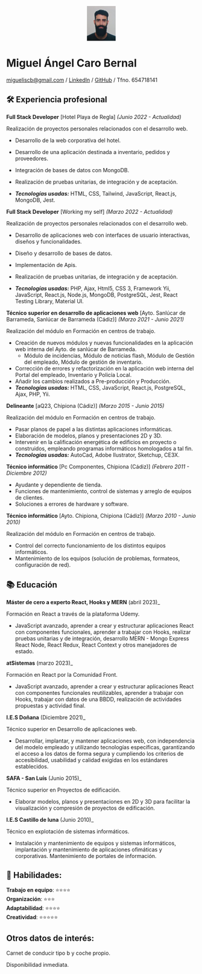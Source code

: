 <p align="center">
  <img src="https://github.com/Miguetto/CV/blob/gh-pages/IMG_20210206_115846.jpg" width="15%" height="15%"/>
</p>

# Miguel Ángel Caro Bernal

[migueliscb@gmail.com](mailto:migueliscb@gmail.com) / [LinkedIn](https://www.linkedin.com/in/miguedev/)  / [GitHub](https://github.com/Miguetto/) / Tfno. 654718141

## :hammer_and_wrench: Experiencia profesional

**Full Stack Developer**  [Hotel Playa de Regla] _(Junio 2022 - Actualidad)_

Realización de proyectos personales relacionados con el desarrollo web.

  - Desarrollo de la web corporativa del hotel.
  - Desarrollo de una aplicación destinada a inventario,
  pedidos y proveedores.
  - Integración de bases de datos con MongoDB.
  - Realización de pruebas unitarias, de integración y de
  aceptación.

  - **_Tecnologías usadas:_** HTML, CSS, Tailwind, JavaScript, React.js, MongoDB,
  Jest.


**Full Stack Developer**  [Working my self] _(Marzo 2022 - Actualidad)_

Realización de proyectos personales relacionados con el desarrollo web.

  - Desarrollo de aplicaciones web con interfaces de usuario
  interactivas, diseños y funcionalidades.
  - Diseño y desarrollo de bases de datos.
  - Implementación de Apis.
  - Realización de pruebas unitarias, de integración y de
  aceptación.

  - **_Tecnologías usadas:_** PHP, Ajax, Html5, CSS 3, Framework Yii, JavaScript, React.js, Node.js, MongoDB, PostgreSQL, Jest, React Testing Library, Material UI.

**Técnico superior en desarrollo de aplicaciones web**  [Ayto. Sanlúcar de Barrameda, Sanlúcar de Barrameda (Cádiz)] _(Marzo 2021 - Junio 2021)_

Realización del módulo en Formación en centros de trabajo.

  - Creación de nuevos módulos y nuevas funcionalidades en la aplicación web interna del Ayto. de sanlúcar de Barrameda.
    - Módulo de incidencias, Módulo de noticias flash, Módulo de Gestión del empleado, Módulo de gestión de inventario.
  - Corrección de errores y refactorización en la aplicación web interna del Portal del empleado, Inventario y Policía Local.
  - Añadir los cambios realizados a Pre-producción y Producción.
  - **_Tecnologías usadas:_**  HTML, CSS, JavaScript, React.js, PostgreSQL, Ajax,
  PHP, Yii.

**Delineante**  [aQ23, Chipiona (Cádiz)] _(Marzo 2015 - Junio 2015)_

Realización del módulo en Formación en centros de trabajo.

  - Pasar planos de papel a las distintas aplicaciones informáticas.
  - Elaboración de modelos, planos y presentaciones 2D y 3D.
  - Intervenir en la calificación energética de edificios en proyecto o construidos, empleando programas informáticos homologados a tal fin.
  - **_Tecnologías usadas:_** AutoCad, Adobe Ilustrator, Sketchup, CE3X.

**Técnico informático**  [Pc Componentes, Chipiona (Cádiz)] _(Febrero 2011 - Diciembre 2012)_ 

  - Ayudante y dependiente de tienda.
  - Funciones de mantenimiento, control de sistemas y arreglo de equipos de clientes.
  - Soluciones a errores de hardware y software. 

**Técnico informático**  [Ayto. Chipiona, Chipiona (Cádiz)] _(Marzo 2010 - Junio 2010)_ 

Realización del módulo en Formación en centros de trabajo.

  - Control del correcto funcionamiento de los distintos equipos informáticos.
  - Mantenimiento de los equipos (solución de problemas, formateos, configuración de red).



## :books: Educación

**Máster de cero a experto React, Hooks y MERN** (abril 2023)_

Formación en React a través de la plataforma Udemy.

  - JavaScript avanzado, aprender a crear y estructurar aplicaciones React con componentes
    funcionales, aprender a trabajar con Hooks, realizar pruebas unitarias y de integración,
    desarrollo MERN - Mongo Express React Node, React Redux, React Context y otros manejadores
    de estado.

**atSistemas** (marzo 2023)_

Formación en React por la Comunidad Front.

  - JavaScript avanzado, aprender a crear y estructurar aplicaciones React con componentes funcionales reutilizables, aprender a trabajar con Hooks,         trabajar con datos de una BBDD, realización de actividades propuestas y actividad final.

**I.E.S Doñana** (Diciembre 2021)_ 

Técnico superior en Desarrollo de aplicaciones web.

  - Desarrollar, implantar, y mantener aplicaciones web, con independencia del modelo empleado y utilizando
    tecnologías específicas, garantizando el acceso a los datos de forma segura y cumpliendo los criterios de accesibilidad, 
    usabilidad y calidad exigidas en los estándares establecidos.

**SAFA - San Luís**  (Junio 2015)_ 

Técnico superior en Proyectos de edificación.

  - Elaborar modelos, planos y presentaciones en 2D y 3D para facilitar la visualización
    y compresión de proyectos de edificación.

**I.E.S Castillo de luna** (Junio 2010)_ 

Técnico en explotación de sistemas informáticos.

  - Instalación y mantenimiento de equipos y sistemas informáticos, implantación y mantenimiento de
    aplicaciones ofimáticas y corporativas. Mantenimiento de portales de información.


## :speech_balloon: Habilidades:

**Trabajo en equipo**: :star::star::star::star:<br>
**Organización**: :star::star::star:<br>
**Adaptabilidad**: :star::star::star::star:<br>
**Creatividad**: :star::star::star::star::star:<br>

## Otros datos de interés:

Carnet de conducir tipo b y coche propio.

Disponibilidad inmediata.
